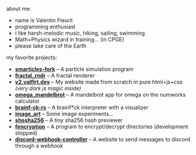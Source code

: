 about me:
- name is Valentin Fleurit
- programming enthusiast
- I like harsh-melodic music, hiking, sailing, swimming
- Math+Physics wizard in training... (in CPGE)
- please take care of the Earth

my favorite projects:
- [**smarticles-fork**](https://github.com/valflrt/smarticles-fork) – A particle simulation program
- [**fractal_rndr**](https://github.com/valflrt/fractal_rndr) – A fractal renderer
- [**v2.valflrt.dev**](https://github.com/valflrt/v2.valflrt.dev) – My website made from scratch in pure html+js+css _(very dark js magic inside)_
- [**omega_mandelbrot**](https://github.com/valflrt/omega_mandelbrot) – A mandelbrot app for omega on the numworks calculator
- [**brainf-ck-rs**](https://github.com/valflrt/brainf-ck-rs) – A brainf*ck interpreter with a visualizer
- [**image_art**](https://github.com/valflrt/image_art) – Some image experiments...
- [**shosha256**](https://github.com/valflrt/shosha256) – A tiny sha256 hash previewer
- [**fencryption**](https://github.com/valflrt/fencryption) – A program to encrypt/decrypt directories (development stopped)
- [**discord-webhook-controller**](https://github.com/valflrt/discord-webhook-controller) – A website to send messages to discord through a webhook
